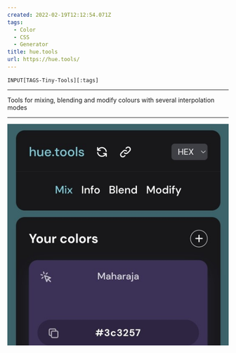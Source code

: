 ```yaml
---
created: 2022-02-19T12:12:54.071Z
tags: 
  - Color
  - CSS
  - Generator
title: hue.tools
url: https://hue.tools/
---
```

```meta-bind
INPUT[TAGS-Tiny-Tools][:tags]
```

___
Tools for mixing, blending and modify colours with several interpolation modes
___

![](_attachments/hue-tools.jpg)
